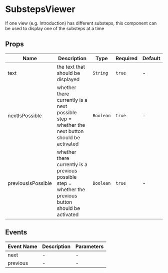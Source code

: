 # SubstepsViewer

If one view (e.g. Introduction) has different substeps, this component can be used to display one of the substeps at a time

## Props

<!-- @vuese:SubstepsViewer:props:start -->
|Name|Description|Type|Required|Default|
|---|---|---|---|---|
|text|the text that should be displayed|`String`|`true`|-|
|nextIsPossible|whether there currently is a next possible step = whether the next button should be activated|`Boolean`|`true`|-|
|previousIsPossible|whether there currently is a previous possible step = whether the previous button should be activated|`Boolean`|`true`|-|

<!-- @vuese:SubstepsViewer:props:end -->


## Events

<!-- @vuese:SubstepsViewer:events:start -->
|Event Name|Description|Parameters|
|---|---|---|
|next|-|-|
|previous|-|-|

<!-- @vuese:SubstepsViewer:events:end -->


